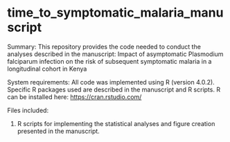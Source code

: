 # time_to_symptomatic_malaria_manuscript

Summary: This repository provides the code needed to conduct the analyses described in the manuscript: Impact of asymptomatic Plasmodium falciparum infection on the risk of subsequent symptomatic malaria in a longitudinal cohort in Kenya

System requirements: All code was implemented using R (version 4.0.2). Specific R packages used are described in the manuscript and R scripts. R can be installed here: https://cran.rstudio.com/

Files included: 
1) R scripts for implementing the statistical analyses and figure creation presented in the manuscript.
